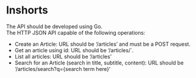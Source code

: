 # Inshorts
The API should be developed using Go.
<br/>
The HTTP JSON API capable of the following operations:<br/>
- Create an Article: URL should be ‘/articles’ and must be a POST request.<br/>
- Get an article using id: URL should be ‘/articles/<id here>`.<br/>
- List all articles: URL should be ‘/articles’<br/>
- Search for an Article (search in title, subtitle, content): URL should be ‘/articles/search?q={search term here}’<br/>

